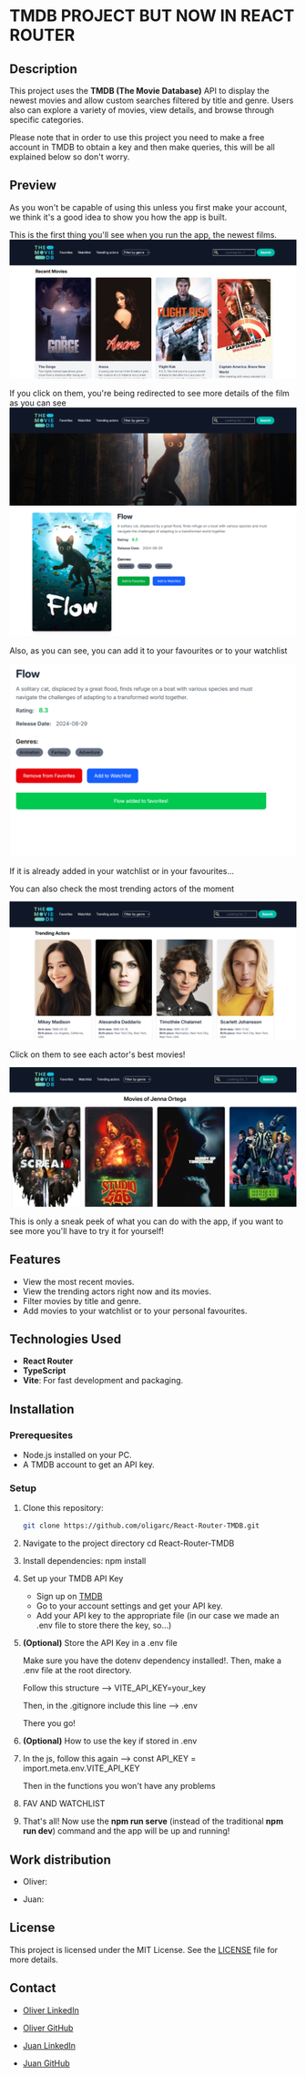 
# TMDB PROJECT BUT NOW IN REACT ROUTER

## Description

This project uses the **TMDB (The Movie Database)** API to display the newest movies and allow custom searches filtered by title  and genre. 
Users also can explore a variety of movies, view details, and browse through specific categories.

Please note that in order to use this project you need to make a free account in TMDB to obtain a key and then make queries, this will be all explained below so don't worry.

## Preview

As you won't be capable of using this unless you first make your account, we think it's a good idea to show you how the app is built.

This is the first thing you'll see when you run the app, the newest films.
![recentMovies.png](public/README_img/recentMovies.png)

If you click on them, you're being redirected to see more details of the film as you can see
![movieDetails1.png](public/README_img/movieDetails1.png)
![movieDetails2.png](public/README_img/movieDetails2.png)

Also, as you can see, you can add it to your favourites or to your watchlist

![addedToFavorites.png](public/README_img/addedToFavorites.png)

If it is already added in your watchlist or in your favourites...

You can also check the most trending actors of the moment

![trendingActors.png](public/README_img/trendingActors.png)

Click on them to see each actor's best movies!

![moviesActor.png](public/README_img/moviesActor.png)

This is only a sneak peek of what you can do with the app, if you want to see more you'll have to try it for yourself!

## Features

- View the most recent movies.
- View the trending actors right now and its movies.
- Filter movies by title and genre.
- Add movies to your watchlist or to your personal favourites.

## Technologies Used

- **React Router**
- **TypeScript**
- **Vite**: For fast development and packaging.

## Installation

### Prerequesites

- Node.js installed on your PC.
- A TMDB account to get an API key.

### Setup

1. Clone this repository:
   ```bash
   git clone https://github.com/oligarc/React-Router-TMDB.git
2. Navigate to the project directory
   cd React-Router-TMDB
3. Install dependencies:
   npm install
4. Set up your TMDB API Key
   - Sign up on [TMDB](https://www.themoviedb.org/)
   - Go to your account settings and get your API key.
   - Add your API key to the appropriate file (in our case we made an .env file to store there the key, so...)
5. **(Optional)** Store the API Key in a .env file  
   
   Make sure you have the dotenv dependency installed!. Then, make a .env file at the root directory. 

   Follow this structure --> VITE_API_KEY=your_key  

   Then, in the .gitignore include this line --> .env  

   There you go!
6. **(Optional)** How to use the key if stored in .env  
7. 
   In the js, follow this again --> const API_KEY = import.meta.env.VITE_API_KEY  
   
   Then in the functions you won't have any problems
8. FAV AND WATCHLIST

9. That's all! Now use the **npm run serve** (instead of the traditional **npm run dev**) command and the app will be up and running!


## Work distribution
- Oliver: 
   

- Juan: 
   

## License

This project is licensed under the MIT License. See the [LICENSE](LICENSE) file for more details.

## Contact

- <a href="https://www.linkedin.com/in/%C3%B3liver-garc%C3%ADa-rodr%C3%ADguez/" target="_blank" rel="noopener noreferrer">Oliver LinkedIn</a>
  
- <a href="https://github.com/oligarc" target="_blank" rel="noopener noreferrer">Oliver GitHub</a>
  
- <a href="https://www.linkedin.com/in/juan-villoslada-jimenez/" target="_blank" rel="noopener noreferrer">Juan LinkedIn</a>
  
- <a href="https://github.com/jvillos" target="_blank" rel="noopener noreferrer">Juan GitHub</a>
